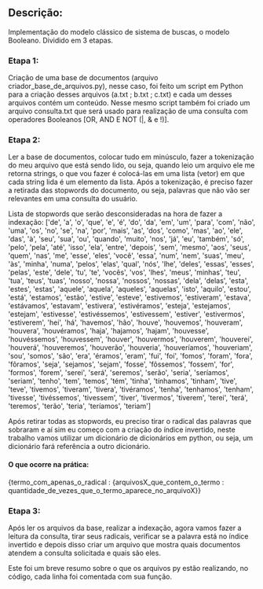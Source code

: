 ## Descrição:

Implementação do modelo clássico de sistema de buscas, o modelo Booleano. Dividido em 3 etapas.

### Etapa 1:

Criação de uma base de documentos (arquivo criador_base_de_arquivos.py), nesse caso, foi feito um script em Python para a criação desses arquivos (a.txt ; b.txt ; c.txt) e cada um desses arquivos contém um conteúdo. 
Nesse mesmo script também foi criado um arquivo consulta.txt que será usado para realização de uma consulta com operadores Booleanos [OR, AND E NOT (|, & e !)].

### Etapa 2:

Ler a base de documentos, colocar tudo em minúsculo, fazer a tokenização do meu arquivo que está sendo lido, ou seja, quando leio um arquivo ele me retorna strings, o que vou fazer é colocá-las em uma lista (vetor) em que cada string lida é um elemento da lista. 
Após a tokenização, é preciso fazer a retirada das stopwords do documento, ou seja, palavras que não vão ser relevantes em uma consulta do usuário.

Lista de stopwords que serão desconsideradas na hora de fazer a indexação:
['de', 'a', 'o', 'que', 'e', 'é', 'do', 'da', 'em', 'um', 'para', 'com', 'não', 'uma', 'os', 'no', 'se', 'na', 'por', 'mais', 'as', 'dos', 'como', 'mas', 'ao', 'ele', 'das', 'à', 'seu', 'sua', 'ou', 'quando', 'muito', 'nos', 'já', 'eu', 'também', 'só', 'pelo', 'pela', 'até', 'isso', 'ela', 'entre', 'depois', 'sem', 'mesmo', 'aos', 'seus', 'quem', 'nas', 'me', 'esse', 'eles', 'você', 'essa', 'num', 'nem', 'suas', 'meu', 'às', 'minha', 'numa', 'pelos', 'elas', 'qual', 'nós', 'lhe', 'deles', 'essas', 'esses', 'pelas', 'este', 'dele', 'tu', 'te', 'vocês', 'vos', 'lhes', 'meus', 'minhas', 'teu', 'tua', 'teus', 'tuas', 'nosso', 'nossa', 'nossos', 'nossas', 'dela', 'delas', 'esta', 'estes', 'estas', 'aquele', 'aquela', 'aqueles', 'aquelas', 'isto', 'aquilo', 'estou', 'está', 'estamos', 'estão', 'estive', 'esteve', 'estivemos', 'estiveram', 'estava', 'estávamos', 'estavam', 'estivera', 'estivéramos', 'esteja', 'estejamos', 'estejam', 'estivesse', 'estivéssemos', 'estivessem', 'estiver', 'estivermos', 'estiverem', 'hei', 'há', 'havemos', 'hão', 'houve', 'houvemos', 'houveram', 'houvera', 'houvéramos', 'haja', 'hajamos', 'hajam', 'houvesse', 'houvéssemos', 'houvessem', 'houver', 'houvermos', 'houverem', 'houverei', 'houverá', 'houveremos', 'houverão', 'houveria', 'houveríamos', 'houveriam', 'sou', 'somos', 'são', 'era', 'éramos', 'eram', 'fui', 'foi', 'fomos', 'foram', 'fora', 'fôramos', 'seja', 'sejamos', 'sejam', 'fosse', 'fôssemos', 'fossem', 'for', 'formos', 'forem', 'serei', 'será', 'seremos', 'serão', 'seria', 'seríamos', 'seriam', 'tenho', 'tem', 'temos', 'tém', 'tinha', 'tínhamos', 'tinham', 'tive', 'teve', 'tivemos', 'tiveram', 'tivera', 'tivéramos', 'tenha', 'tenhamos', 'tenham', 'tivesse', 'tivéssemos', 'tivessem', 'tiver', 'tivermos', 'tiverem', 'terei', 'terá', 'teremos', 'terão', 'teria', 'teríamos', 'teriam']

Após retirar todas as stopwords, eu preciso tirar o radical das palavras que sobraram e aí sim eu começo com a criação do índice invertido, neste trabalho vamos utilizar um dicionário de dicionários em python, ou seja, um dicionário fará referência a outro dicionário.
#### O que ocorre na prática:

{termo_com_apenas_o_radical : {arquivosX_que_contem_o_termo : quantidade_de_vezes_que_o_termo_aparece_no_arquivoX}}

### Etapa 3:

Após ler os arquivos da base, realizar a indexação, agora vamos fazer a leitura da consulta, tirar seus radicais, verificar se a palavra está no índice invertido e depois disso criar um arquivo que mostra quais documentos atendem a consulta solicitada e quais são eles.




Este foi um breve resumo sobre o que os arquivos py estão realizando, no código, cada linha foi comentada com sua função.

